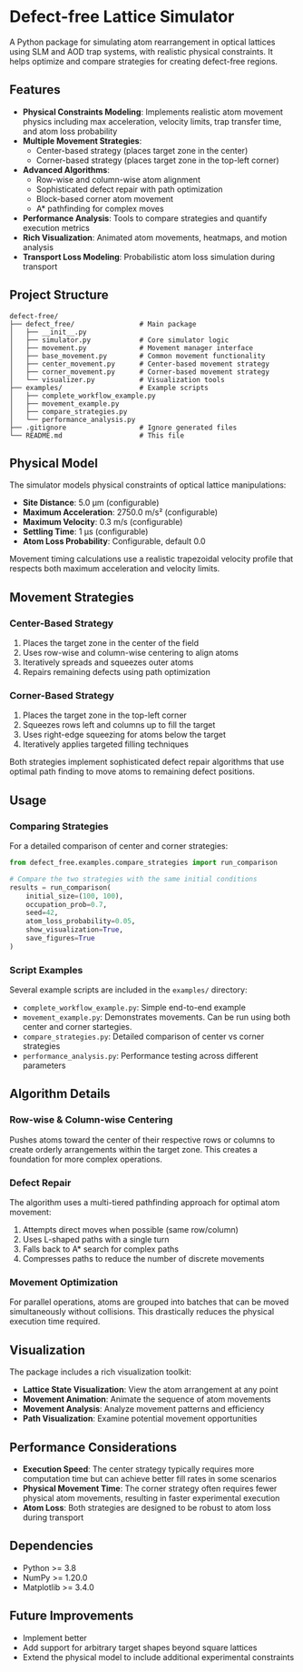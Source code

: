 # Defect-free Lattice Simulator

A Python package for simulating atom rearrangement in optical lattices using SLM and AOD trap systems, with realistic physical constraints. It helps optimize and compare strategies for creating defect-free regions.

## Features

- **Physical Constraints Modeling**: Implements realistic atom movement physics including max acceleration, velocity limits, trap transfer time, and atom loss probability
- **Multiple Movement Strategies**: 
  - Center-based strategy (places target zone in the center)
  - Corner-based strategy (places target zone in the top-left corner)
- **Advanced Algorithms**:
  - Row-wise and column-wise atom alignment
  - Sophisticated defect repair with path optimization
  - Block-based corner atom movement
  - A* pathfinding for complex moves
- **Performance Analysis**: Tools to compare strategies and quantify execution metrics
- **Rich Visualization**: Animated atom movements, heatmaps, and motion analysis
- **Transport Loss Modeling**: Probabilistic atom loss simulation during transport

## Project Structure

```
defect-free/
├── defect_free/                # Main package
│   ├── __init__.py
│   ├── simulator.py            # Core simulator logic
│   ├── movement.py             # Movement manager interface
│   ├── base_movement.py        # Common movement functionality
│   ├── center_movement.py      # Center-based movement strategy
│   ├── corner_movement.py      # Corner-based movement strategy
│   └── visualizer.py           # Visualization tools
├── examples/                   # Example scripts
│   ├── complete_workflow_example.py
│   ├── movement_example.py
│   ├── compare_strategies.py
│   └── performance_analysis.py
├── .gitignore                  # Ignore generated files
└── README.md                   # This file
```

## Physical Model

The simulator models physical constraints of optical lattice manipulations:

- **Site Distance**: 5.0 μm (configurable)
- **Maximum Acceleration**: 2750.0 m/s² (configurable)
- **Maximum Velocity**: 0.3 m/s (configurable)
- **Settling Time**: 1 μs (configurable)
- **Atom Loss Probability**: Configurable, default 0.0

Movement timing calculations use a realistic trapezoidal velocity profile that respects both maximum acceleration and velocity limits.

## Movement Strategies

### Center-Based Strategy

1. Places the target zone in the center of the field
2. Uses row-wise and column-wise centering to align atoms
3. Iteratively spreads and squeezes outer atoms
4. Repairs remaining defects using path optimization

### Corner-Based Strategy

1. Places the target zone in the top-left corner
2. Squeezes rows left and columns up to fill the target
3. Uses right-edge squeezing for atoms below the target
4. Iteratively applies targeted filling techniques

Both strategies implement sophisticated defect repair algorithms that use optimal path finding to move atoms to remaining defect positions.

## Usage


### Comparing Strategies

For a detailed comparison of center and corner strategies:

```python
from defect_free.examples.compare_strategies import run_comparison

# Compare the two strategies with the same initial conditions
results = run_comparison(
    initial_size=(100, 100),
    occupation_prob=0.7,
    seed=42,
    atom_loss_probability=0.05,
    show_visualization=True,
    save_figures=True
)
```

### Script Examples

Several example scripts are included in the `examples/` directory:

- `complete_workflow_example.py`: Simple end-to-end example
- `movement_example.py`: Demonstrates movements. Can be run using both center and corner startegies.
- `compare_strategies.py`: Detailed comparison of center vs corner strategies
- `performance_analysis.py`: Performance testing across different parameters

## Algorithm Details

### Row-wise & Column-wise Centering

Pushes atoms toward the center of their respective rows or columns to create orderly arrangements within the target zone. This creates a foundation for more complex operations.

### Defect Repair

The algorithm uses a multi-tiered pathfinding approach for optimal atom movement:
1. Attempts direct moves when possible (same row/column)
2. Uses L-shaped paths with a single turn
3. Falls back to A* search for complex paths
4. Compresses paths to reduce the number of discrete movements

### Movement Optimization

For parallel operations, atoms are grouped into batches that can be moved simultaneously without collisions. This drastically reduces the physical execution time required.

## Visualization

The package includes a rich visualization toolkit:

- **Lattice State Visualization**: View the atom arrangement at any point
- **Movement Animation**: Animate the sequence of atom movements
- **Movement Analysis**: Analyze movement patterns and efficiency
- **Path Visualization**: Examine potential movement opportunities

## Performance Considerations

- **Execution Speed**: The center strategy typically requires more computation time but can achieve better fill rates in some scenarios
- **Physical Movement Time**: The corner strategy often requires fewer physical atom movements, resulting in faster experimental execution
- **Atom Loss**: Both strategies are designed to be robust to atom loss during transport

## Dependencies

- Python >= 3.8
- NumPy >= 1.20.0
- Matplotlib >= 3.4.0

## Future Improvements

- Implement better 
- Add support for arbitrary target shapes beyond square lattices
- Extend the physical model to include additional experimental constraints



